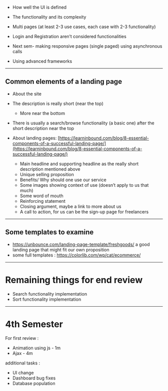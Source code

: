 
-   How well the UI is defined
-   The functionality and its complexity
-   Multi pages (at least 2-3 use cases, each case with 2-3 functionality)
-   Login and Registration aren’t considered functionalities


-   Next sem- making responsive pages (single paged) using asynchronous calls 
-   Using advanced frameworks

----

## Common elements of a landing page
- About the site
-   The description is really short (near the top)
	-   More near the bottom
-   There is usually a search/browse functionality (a basic one) after the short description near the top

-   About landing pages: [https://learninbound.com/blog/8-essential-components-of-a-successful-landing-page/](https://learninbound.com/blog/8-essential-components-of-a-successful-landing-page/)
	-   Main headline and supporting headline as the really short description mentioned above
	-   Unique selling proposition
	-   Benefits/ Why should one use our service
	-   Some images showing context of use (doesn’t apply to us that much)
	-   Some word of mouth
	-   Reinforcing statement 
	-   Closing argument, maybe a link to more about us
	-   A call to action, for us can be the sign-up page for freelancers

----
## Some templates to examine

- https://unbounce.com/landing-page-template/freshgoods/ a good landing page that might fit our own proposition
- some full templates : https://colorlib.com/wp/cat/ecommerce/
----

# Remaining things for end review

- Search functionality implementation
- Sort functionality implementation


---- 

# 4th Semester

For first review : 
- Animation using js - 1m
- Ajax - 4m

additional tasks : 
- UI change
- Dashboard bug fixes
- Database population
